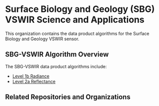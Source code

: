# Surface Biology and Geology (SBG) VSWIR Science and Applications

This organization contains the data product algorithms for the Surface Biology and Geology VSWIR sensor.

## SBG-VSWIR Algorithm Overview

The SBG-VSWIR data product algorithms include:
- [Level 1b Radiance](https://github.com/sbg-vswir/sbg-vswir-l1b-radiance)
- [Level 2a Reflectance](https://github.com/sbg-vswir/sbg-vswir-l2a-reflectance)


## Related Repositories and Organizations


